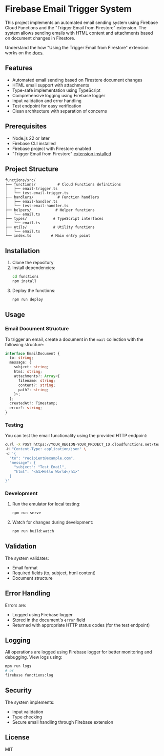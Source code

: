 # Firebase Email Trigger System

This project implements an automated email sending system using Firebase Cloud Functions and the "Trigger Email from Firestore" extension. The system allows sending emails with HTML content and attachments based on document changes in Firestore.

Understand the how "Using the Trigger Email from Firestore" extension works on the [docs](https://firebase.google.com/docs/extensions/official/firestore-send-email?_gl=1*w2i9a4*_ga*NzYyNjk3MTg2LjE3MzEyNTcyNTc.*_ga_CW55HF8NVT*MTczODM4Mzg0My40NS4xLjE3MzgzODQ4NTguNDkuMC4w).

## Features

- Automated email sending based on Firestore document changes
- HTML email support with attachments
- Type-safe implementation using TypeScript
- Comprehensive logging using Firebase logger
- Input validation and error handling
- Test endpoint for easy verification
- Clean architecture with separation of concerns

## Prerequisites

- Node.js 22 or later
- Firebase CLI installed
- Firebase project with Firestore enabled
- "Trigger Email from Firestore" [extension installed](https://extensions.dev/extensions/firebase/firestore-send-email)

## Project Structure

```
functions/src/
├── functions/          # Cloud Functions definitions
│   ├── email-trigger.ts
│   └── test-email-trigger.ts
├── handlers/           # Function handlers
│   ├── email-handler.ts
│   └── test-email-handler.ts
├── helpers/           # Helper functions
│   └── email.ts
├── types/            # TypeScript interfaces
│   └── email.ts
├── utils/            # Utility functions
│   └── email.ts
└── index.ts         # Main entry point
```

## Installation

1. Clone the repository
2. Install dependencies:
   ```bash
   cd functions
   npm install
   ```
3. Deploy the functions:
   ```bash
   npm run deploy
   ```

## Usage

### Email Document Structure

To trigger an email, create a document in the `mail` collection with the following structure:

```typescript
interface EmailDocument {
  to: string;
  message: {
    subject: string;
    html: string;
    attachments?: Array<{
      filename: string;
      content?: string;
      path?: string;
    }>;
  };
  createdAt?: Timestamp;
  error?: string;
}
```

### Testing

You can test the email functionality using the provided HTTP endpoint:

```bash
curl -X POST https://YOUR_REGION-YOUR_PROJECT_ID.cloudfunctions.net/testEmailTrigger \
-H "Content-Type: application/json" \
-d '{
  "to": "recipient@example.com",
  "message": {
    "subject": "Test Email",
    "html": "<h1>Hello World</h1>"
  }
}'
```

### Development

1. Run the emulator for local testing:
   ```bash
   npm run serve
   ```

2. Watch for changes during development:
   ```bash
   npm run build:watch
   ```

## Validation

The system validates:
- Email format
- Required fields (to, subject, html content)
- Document structure

## Error Handling

Errors are:
- Logged using Firebase logger
- Stored in the document's `error` field
- Returned with appropriate HTTP status codes (for the test endpoint)

## Logging

All operations are logged using Firebase logger for better monitoring and debugging. View logs using:

```bash
npm run logs
# or
firebase functions:log
```

## Security

The system implements:
- Input validation
- Type checking
- Secure email handling through Firebase extension

## License

MIT 